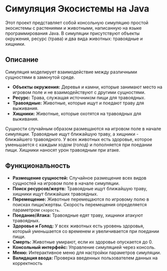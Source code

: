 # Симуляция Экосистемы на Java

Этот проект представляет собой консольную симуляцию простой экосистемы с растениями и животными, написанную на языке программирования Java. В симуляции присутствуют объекты окружения, ресурс (трава) и два вида животных: травоядные и хищники.

## Описание

Симуляция моделирует взаимодействие между различными сущностями в замкнутой среде.

*   **Объекты окружения:** Деревья и камни, которые занимают место на игровом поле и не взаимодействуют с другими сущностями.
*   **Ресурс:** Трава, служащая источником пищи для травоядных.
*   **Травоядные:** Животные, которые ищут и поедают траву для выживания.
*   **Хищники:** Животные, которые охотятся на травоядных для выживания.

Сущности случайным образом размещаются на игровом поле в начале симуляции. Травоядные ищут ближайшую траву, а хищники - ближайшего травоядного.  У всех животных есть здоровье, которое уменьшается с каждым ходом (голод) и пополняется при поедании пищи. Хищники наносят урон травоядным при атаке.

## Функциональность

*   **Размещение сущностей:** Случайное размещение всех видов сущностей на игровом поле в начале симуляции.
*   **Поиск ресурсов/жертв:**  Травоядные ищут ближайшую траву, хищники ищут ближайших травоядных.
*   **Перемещение:** Животные перемещаются по игровому полю в поисках пищи/жертвы. Скорость перемещения определяется параметром `скорость`.
*   **Поедание/Атака:** Травоядные едят траву, хищники атакуют травоядных.
*   **Здоровье и Голод:** У всех животных есть уровень здоровья, который уменьшается со временем и увеличивается при поедании пищи.
*   **Смерть:** Животные умирают, если их здоровье опускается до 0.
*   **Консольный интерфейс:** Управление симуляцией через консоль.
*   **Меню:** Интерактивное меню для настройки параметров симуляции.
*   **Валидация ввода:** Проверка введенных пользователем данных на корректность
